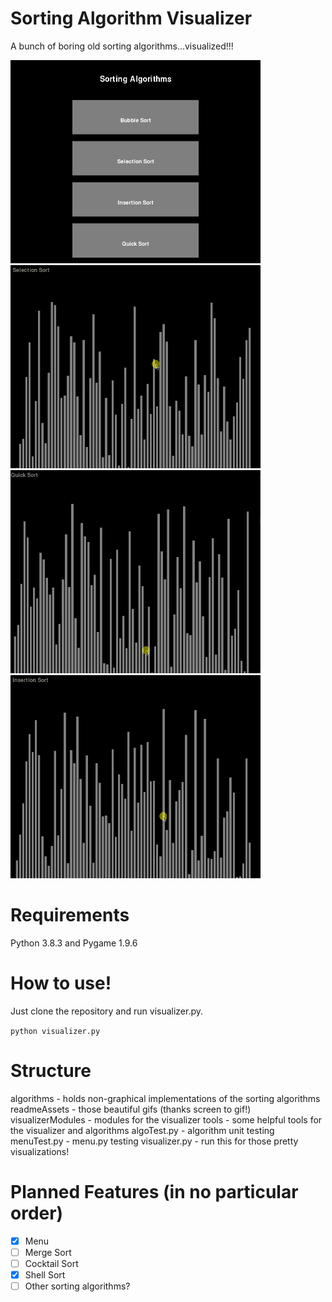 # Sorting Algorithm Visualizer
A bunch of boring old sorting algorithms...visualized!!!
<p float="left">
  <img src= "readmeAssets/bubbleSort.gif" width="400" height="325"/>
  <img src= "readmeAssets/selectionSort.gif" width="400" height="325"/>
  <img src= "readmeAssets/quickSort.gif" width="400" height="325"/>
  <img src= "readmeAssets/insertionSort.gif" width="400" height="325"/>
</p>

# Requirements
Python 3.8.3 and Pygame 1.9.6

# How to use!
Just clone the repository and run visualizer.py.

`python visualizer.py`

# Structure
algorithms - holds non-graphical implementations of the sorting algorithms
readmeAssets - those beautiful gifs (thanks screen to gif!)
visualizerModules - modules for the visualizer
tools - some helpful tools for the visualizer and algorithms
algoTest.py - algorithm unit testing
menuTest.py - menu.py testing 
visualizer.py - run this for those pretty visualizations!

# Planned Features (in no particular order)
- [x] Menu
- [ ] Merge Sort
- [ ] Cocktail Sort
- [X] Shell Sort
- [ ] Other sorting algorithms?
